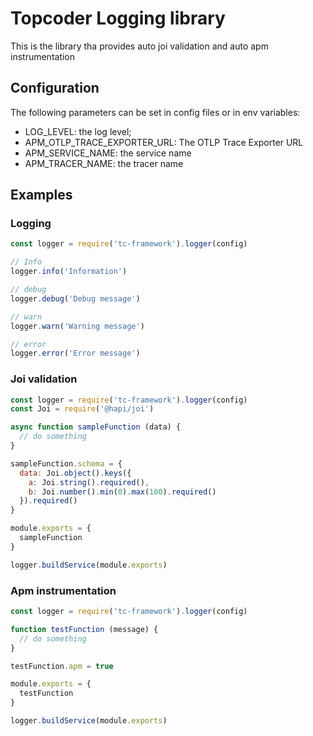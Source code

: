 # Topcoder Logging library

This is the library tha provides auto joi validation and auto apm instrumentation

## Configuration

The following parameters can be set in config files or in env variables:

- LOG_LEVEL: the log level;
- APM_OTLP_TRACE_EXPORTER_URL: The OTLP Trace Exporter URL
- APM_SERVICE_NAME: the service name
- APM_TRACER_NAME: the tracer name

## Examples

### Logging

```javascript
const logger = require('tc-framework').logger(config)

// Info
logger.info('Information')

// debug
logger.debug('Debug message')

// warn
logger.warn('Warning message')

// error
logger.error('Error message')
```

### Joi validation

```javascript
const logger = require('tc-framework').logger(config)
const Joi = require('@hapi/joi')

async function sampleFunction (data) {
  // do something
}

sampleFunction.schema = {
  data: Joi.object().keys({
    a: Joi.string().required(),
    b: Joi.number().min(0).max(100).required()
  }).required()
}

module.exports = {
  sampleFunction
}

logger.buildService(module.exports)
```

### Apm instrumentation

```javascript
const logger = require('tc-framework').logger(config)

function testFunction (message) {
  // do something
}

testFunction.apm = true

module.exports = {
  testFunction
}

logger.buildService(module.exports)
```


